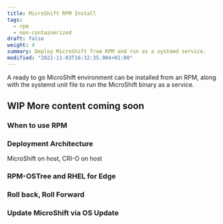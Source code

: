 ```yaml
---
title: MicroShift RPM Install
tags:
  - rpm
  - non-containerized
draft: false
weight: 4
summary: Deploy MicroShift from RPM and run as a systemd service.
modified: "2021-11-03T16:32:35.904+01:00"
---
```


A ready to go MicroShift environment can be installed from an RPM, along with the systemd unit file to run the MicroShift binary as a service.

## WIP More content coming soon

### When to use RPM

### Deployment Architecture

MicroShift on host, CRI-O on host

### RPM-OSTree and RHEL for Edge

### Roll back, Roll Forward

### Update MicroShift via OS Update
